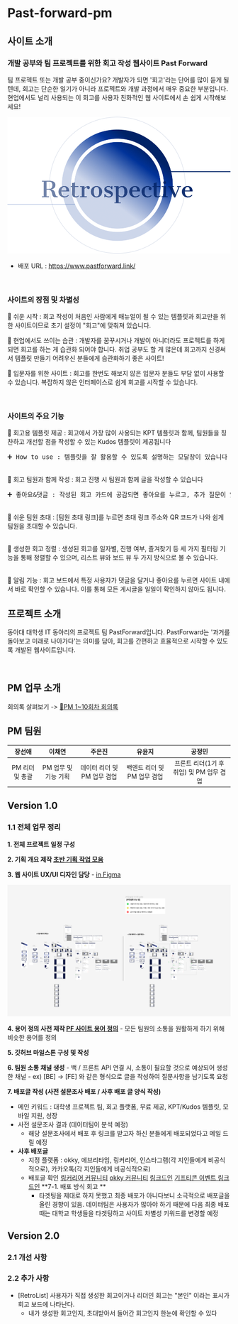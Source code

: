 # Past-forward-pm

## 사이트 소개

### 개발 공부와 팀 프로젝트를 위한 회고 작성 웹사이트 Past Forward
팀 프로젝트 또는 개발 공부 중이신가요? 개발자가 되면 '회고'라는 단어를 많이 듣게 될 텐데, 회고는 단순한 일기가 아니라 프로젝트와 개발 과정에서 매우 중요한 부분입니다. 현업에서도 널리 사용되는 이 회고를 사용자 친화적인 웹 사이트에서 손 쉽게 시작해보세요!

![mainPage](https://github.com/donga-it-club/past-forward-pm/blob/main/images/%EC%82%AC%EC%9D%B4%ED%8A%B8%20%EB%A1%9C%EA%B3%A0.png)


- 배포 URL : https://www.pastforward.link/

<br>

### 사이트의 장점 및 차별성
🔹 쉬운 시작 : 회고 작성이 처음인 사람에게 매뉴얼이 될 수 있는 템플릿과 회고만을 위한 사이트이므로 초기 설정이 "회고"에 맞춰져 있습니다.

🔹 현업에서도 쓰이는 습관 : 개발자를 꿈꾸시거나 개발이 아니더라도 프로젝트를 하게 되면 회고를 하는 게 습관화 되어야 합니다. 취업 공부도 할 게 많은데 회고까지 신경써서 템플릿 만들기 어려우신 분들에게 습관화하기 좋은 사이트!

🔹 입문자를 위한 사이트 : 회고를 한번도 해보지 않은 입문자 분들도 부담 없이 사용할 수 있습니다. 복잡하지 않은 인터페이스로 쉽게 회고를 시작할 수 있습니다.

 <br>

### 사이트의 주요 기능
📌 회고용 템플릿 제공 : 회고에서 가장 많이 사용되는 KPT 템플릿과 함께, 팀원들을 칭찬하고 개선할 점을 작성할 수 있는 Kudos 템플릿이 제공됩니다
<pre>➕ How to use : 템플릿을 잘 활용할 수 있도록 설명하는 모달창이 있습니다</pre>
<br>📌 회고 팀원과 함께 작성 : 회고 진행 시 팀원과 함께 글을 작성할 수 있습니다
<pre>➕ 좋아요&댓글 : 작성된 회고 카드에 공감되면 좋아요를 누르고, 추가 질문이 있으면 댓글을 달아서 소통할 수 있습니다</pre>
<br>📌 쉬운 팀원 초대 : [팀원 초대 링크]를 누르면 초대 링크 주소와 QR 코드가 나와 쉽게 팀원을 초대할 수 있습니다.

<br>📌 생성한 회고 정렬 : 생성된 회고를 일자별, 진행 여부, 즐겨찾기 등 세 가지 필터링 기능을 통해 정렬할 수 있으며, 리스트 뷰와 보드 뷰 두 가지 방식으로 볼 수 있습니다.

<br>📌 알림 기능 : 회고 보드에서 특정 사용자가 댓글을 달거나 좋아요를 누르면 사이트 내에서 바로 확인할 수 있습니다. 이를 통해 모든 게시글을 일일이 확인하지 않아도 됩니다.



## 프로젝트 소개

동아대 대학생 IT 동아리의 프로젝트 팀 PastForward입니다. PastForward는 '과거를 돌아보고 미래로 나아가다'는 의미를 담아, 회고를 간편하고 효율적으로 시작할 수 있도록 개발된 웹사이트입니다.

<br>

## PM 업무 소개
회의록 살펴보기 -> [📍PM 1~10회차 회의록](https://github.com/donga-it-club/past-forward-pm/wiki/Meeting-File-(1-~-10%EC%B0%A8))

## PM 팀원
<div align="center">

|                                                                **장선애**                                                                 |                                                                  **이채연**                                                                  |                                                             **주은진**                                                              |                                                              **유윤지**                                                               |                                                             **공정민**                                                              |
| :---------------------------------------------------------------------------------------------------------------------------------------: | :------------------------------------------------------------------------------------------------------------------------------------------: | :---------------------------------------------------------------------------------------------------------------------------------: | :-----------------------------------------------------------------------------------------------------------------------------------: | :---------------------------------------------------------------------------------------------------------------------------------: |
| PM 리더 및 총괄 | PM 업무 및 기능 기획 | 데이터 리더 및 PM 업무 겸업 | 백엔드 리더 및 PM 업무 겸업 | 프론트 리더(1기 후 취업) 및 PM 업무 겸업 |

</div>

## Version 1.0
### 1.1 전체 업무 정리

**1. 전체 프로젝트 일정 구성**  

**2. 기획 개요 제작 [**초반 기획 작업 모음**](https://www.notion.so/e7ff61f1a34f4edcba21b3d08666e43d?pvs=21)** 

**3. 웹 사이트 UX/UI 디자인 담당** - [in Figma](https://www.figma.com/file/zJaBNvTvLlG0d9h5TILICj/Past-Forward-Web-Site?type=design&node-id=524%3A9733&mode=design&t=B3sGfj94IRz1BbZV-1)

![Figma 작업창](./images/Figma.png)


**4. 용어 정의 사전 제작 [PF 사이트 용어 정의](https://www.notion.so/PF-2a9d6f970ba544d980fce11501fba1d7?pvs=21)** 
    - 모든 팀원의 소통을 원활하게 하기 위해 비슷한 용어를 정의
      
**5. 깃허브 마일스톤 구성 및 작성**


**6. 팀원 소통 채널 생성**
    - 백 / 프론트 API 연결 시, 소통이 필요할 것으로 예상되어 생성한 채널
    - ex) [BE] → [FE] 와 같은 형식으로 글을 작성하여 질문사항을 남기도록 요청


**7. 배포글 작성 (사전 설문조사 배포 / 사후 배포 글 양식 작성)**
- 메인 키워드
  : 대학생 프로젝트 팀, 회고 플랫폼, 무료 제공, KPT/Kudos 템플릿, 모바일 지원, 성장
- 사전 설문조사 결과 (데이터팀이 분석 예정)
    - 해당 설문조사에서 배포 후 링크를 받고자 하신 분들에게 배포되었다고 메일 드릴 예정
- **사후 배포글**
    - 지정 플랫폼 : okky, 에브리타임, 링커리어, 인스타그램(각 지인들에게 비공식적으로), 카카오톡(각 지인들에게 비공식적으로)
    - 배포글 확인
          [링커리어 커뮤니티](https://community.linkareer.com/jayuu/2969023)
          [okky 커뮤니티](https://okky.kr/articles/1498997)
          [링크드인](https://www.linkedin.com/posts/%EB%AF%B8%EC%A0%95-%EA%B6%8C-08bb5b251_uqmqte-qpqrqe-uikrxgsxjtxu-activity-7192470955422580736-iWB-?utm_source=share&utm_medium=member_ios)
          [기프티콘 이벤트 링크드인](https://www.linkedin.com/posts/%EB%AF%B8%EC%A0%95-%EA%B6%8C-08bb5b251_uqmqte-qpqrqe-uikrxgsxjtxu-activity-7194226159188885504-G9Dd?utm_source=share&utm_medium=member_ios)
**7-1. 배포 방식 회고 **
      - 타겟팅을 제대로 하지 못했고 최종 배포가 아니다보니 소극적으로 배포글을 올린 경향이 있음. 데이터팀은 사용자가 많아야 하기 때문에 다음 최종 배포때는 대학교 학생들을 타겟팅하고 사이트 차별성 키워드를 변경할 예정


## Version 2.0
### 2.1 개선 사항
    
### 2.2 추가 사항

- [RetroList] 사용자가 직접 생성한 회고이거나 리더인 회고는 "본인" 이라는 표시가 회고 보드에 나타난다.
   - 내가 생성한 회고인지, 초대받아서 들어간 회고인지 한눈에 확인할 수 있다



